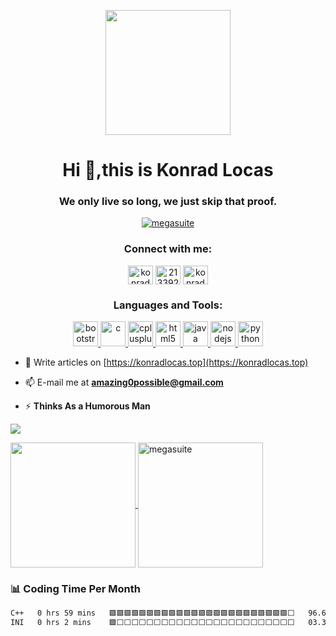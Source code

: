 <p align='center'> <a href="https://github.com/MegaSuite" target="_blank"> <img src="https://blog-pic-storage.oss-cn-shanghai.aliyuncs.com/github_profile/avatar.jpg" height="200" width="200"/></a></p>
<h1 align="center">Hi 👋,this is Konrad Locas</h1>
<h3 align="center">We only live so long, we just skip that proof.</h3>

<p align="center"> <a href="https://github.com/antonkomarev/github-profile-views-counter" target="_blank"> <img src="https://komarev.com/ghpvc/?username=megasuite&label=Profile%20views&color=0e75b6&style=flat" alt="megasuite" /> </a></p>
<h3 align="center">Connect with me:</h3>
<p align="center">
<a href="https://twitter.com/konrad_locas" target="blank"><img align="center" src="https://blog-pic-storage.oss-cn-shanghai.aliyuncs.com/github_profile/twitter.svg" alt="konrad_locas" height="30" width="40" /></a>
<a href="https://stackoverflow.com/users/21339293" target="blank"><img align="center" src="https://blog-pic-storage.oss-cn-shanghai.aliyuncs.com/github_profile/stack-overflow.svg" alt="21339293" height="30" width="40" /></a>
<a href="https://www.youtube.com/@konrad_locas" target="blank"><img align="center" src="https://blog-pic-storage.oss-cn-shanghai.aliyuncs.com/github_profile/youtube.svg" alt="konrad_locas" height="30" width="40" /></a>
</p>

<h3 align="center">Languages and Tools:</h3>
<p align="center"> <a href="https://getbootstrap.com" target="_blank" rel="noreferrer"> <img src="https://blog-pic-storage.oss-cn-shanghai.aliyuncs.com/github_profile/bootstrap-plain-wordmark.svg" alt="bootstrap" width="40" height="40"/> </a> <a href="https://www.cprogramming.com/" target="_blank" rel="noreferrer"> <img src="https://blog-pic-storage.oss-cn-shanghai.aliyuncs.com/github_profile/c-original.svg" alt="c" width="40" height="40"/> </a> <a href="https://www.w3schools.com/cpp/" target="_blank" rel="noreferrer"> <img src="https://blog-pic-storage.oss-cn-shanghai.aliyuncs.com/github_profile/cplusplus-original.svg" alt="cplusplus" width="40" height="40"/> </a> <a href="https://www.w3.org/html/" target="_blank" rel="noreferrer"> <img src="https://blog-pic-storage.oss-cn-shanghai.aliyuncs.com/github_profile/html5-original-wordmark.svg" alt="html5" width="40" height="40"/> </a> <a href="https://www.java.com" target="_blank" rel="noreferrer"> <img src="https://blog-pic-storage.oss-cn-shanghai.aliyuncs.com/github_profile/java-original.svg" alt="java" width="40" height="40"/> </a> <a href="https://nodejs.org" target="_blank" rel="noreferrer"> <img src="https://blog-pic-storage.oss-cn-shanghai.aliyuncs.com/github_profile/nodejs-original-wordmark.svg" alt="nodejs" width="40" height="40"/> </a> <a href="https://www.python.org" target="_blank" rel="noreferrer"> <img src="https://blog-pic-storage.oss-cn-shanghai.aliyuncs.com/github_profile/python-original.svg" alt="python" width="40" height="40"/> </a> </p>

- 📝 Write articles on [https://konradlocas.top](https://konradlocas.top)

- 📫 E-mail me at **amazing0possible@gmail.com**

- ⚡ **Thinks As a Humorous Man**


<p><a href="https://dino.zone" target="_blank"> <img align='center' src="https://blog-pic-storage.oss-cn-shanghai.aliyuncs.com/github_profile/dino.gif"/></a></p>

<a href="https://github.com/anuraghazra/github-readme-stats">
  <img height=200 align="center" src="https://github-readme-stats.vercel.app/api?username=megasuite" />
</a>
<a href="https://github.com/anuraghazra/github-readme-stats">
  <img height=200 align="center" src="https://github-readme-stats.vercel.app/api/top-langs?username=megasuite&show_icons=true&locale=en&layout=compact" alt="megasuite"/>
</a>


### :bar_chart: Coding Time Per Month
<!--START_SECTION:waka-->

```txt
C++   0 hrs 59 mins   🟩🟩🟩🟩🟩🟩🟩🟩🟩🟩🟩🟩🟩🟩🟩🟩🟩🟩🟩🟩🟩🟩🟩🟩⬜   96.67 %
INI   0 hrs 2 mins    🟩⬜⬜⬜⬜⬜⬜⬜⬜⬜⬜⬜⬜⬜⬜⬜⬜⬜⬜⬜⬜⬜⬜⬜⬜   03.33 %
```

<!--END_SECTION:waka-->
